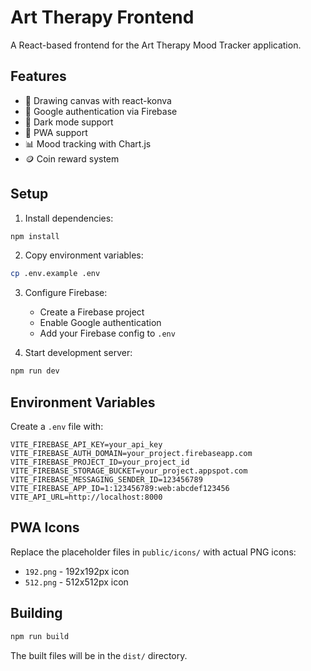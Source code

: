 # Art Therapy Frontend

A React-based frontend for the Art Therapy Mood Tracker application.

## Features

- 🎨 Drawing canvas with react-konva
- 🔐 Google authentication via Firebase
- 🌙 Dark mode support
- 📱 PWA support
- 📊 Mood tracking with Chart.js
- 🪙 Coin reward system

## Setup

1. Install dependencies:
```bash
npm install
```

2. Copy environment variables:
```bash
cp .env.example .env
```

3. Configure Firebase:
   - Create a Firebase project
   - Enable Google authentication
   - Add your Firebase config to `.env`

4. Start development server:
```bash
npm run dev
```

## Environment Variables

Create a `.env` file with:

```
VITE_FIREBASE_API_KEY=your_api_key
VITE_FIREBASE_AUTH_DOMAIN=your_project.firebaseapp.com
VITE_FIREBASE_PROJECT_ID=your_project_id
VITE_FIREBASE_STORAGE_BUCKET=your_project.appspot.com
VITE_FIREBASE_MESSAGING_SENDER_ID=123456789
VITE_FIREBASE_APP_ID=1:123456789:web:abcdef123456
VITE_API_URL=http://localhost:8000
```

## PWA Icons

Replace the placeholder files in `public/icons/` with actual PNG icons:
- `192.png` - 192x192px icon
- `512.png` - 512x512px icon

## Building

```bash
npm run build
```

The built files will be in the `dist/` directory. 